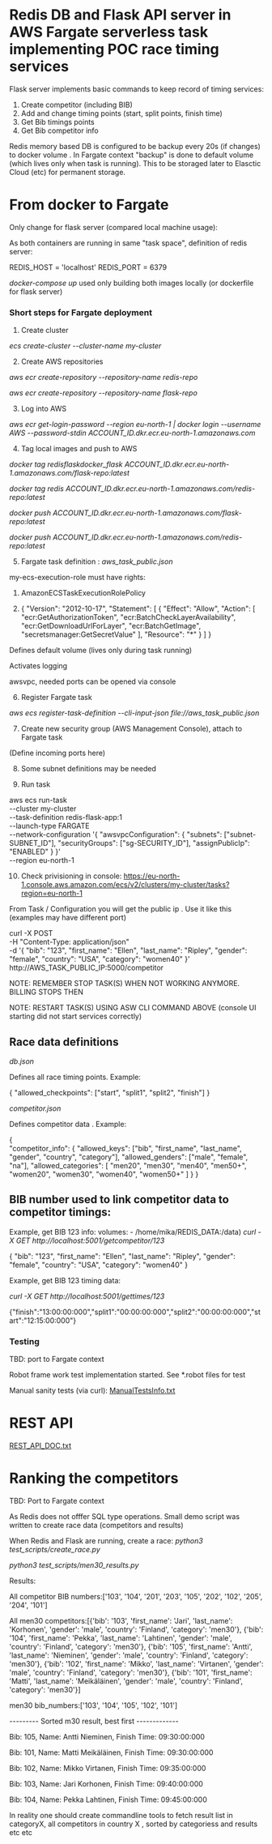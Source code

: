 
# Redis DB and Flask API server in AWS Fargate serverless task implementing POC race timing services

Flask server implements basic commands to keep record of timing services:

1) Create competitor (including BIB)
2) Add and change timing points (start, split points, finish time)
3) Get Bib timings points
3) Get Bib competitor info

Redis memory based DB is configured to be backup every 20s (if changes)
to docker volume . In Fargate context "backup" is done to default volume
(which lives only when task is running). This to be storaged later
to Elasctic Cloud (etc) for permanent storage.

# From docker to Fargate

Only change for flask server (compared local machine usage):

As both containers are running in same "task space", definition
of redis server: 

REDIS_HOST = 'localhost'
REDIS_PORT = 6379


*docker-compose up* used only building both images locally
(or dockerfile for flask server)

### Short steps for Fargate deployment

1) Create cluster

  *ecs create-cluster --cluster-name my-cluster*

2) Create AWS repositories

  *aws ecr create-repository --repository-name redis-repo*

  *aws ecr create-repository --repository-name flask-repo*

3) Log into AWS

  *aws ecr get-login-password --region eu-north-1 | docker login --username AWS --password-stdin ACCOUNT_ID.dkr.ecr.eu-north-1.amazonaws.com*

4) Tag local images and push to AWS

  *docker tag redisflaskdocker_flask ACCOUNT_ID.dkr.ecr.eu-north-1.amazonaws.com/flask-repo:latest*

  *docker tag redis ACCOUNT_ID.dkr.ecr.eu-north-1.amazonaws.com/redis-repo:latest*

  *docker push ACCOUNT_ID.dkr.ecr.eu-north-1.amazonaws.com/flask-repo:latest*

  *docker push ACCOUNT_ID.dkr.ecr.eu-north-1.amazonaws.com/redis-repo:latest*

5) Fargate task definition : *aws_task_public.json*

  my-ecs-execution-role must have rights:

  1) AmazonECSTaskExecutionRolePolicy

  2) {
	"Version": "2012-10-17",
	"Statement": [
		{
			"Effect": "Allow",
			"Action": [
				"ecr:GetAuthorizationToken",
				"ecr:BatchCheckLayerAvailability",
				"ecr:GetDownloadUrlForLayer",
				"ecr:BatchGetImage",
				"secretsmanager:GetSecretValue"
			],
			"Resource": "*"
		}
	]
}

  Defines default volume (lives only during task running)

  Activates logging

  awsvpc, needed ports can be opened via console

6) Register Fargate task 

*aws ecs register-task-definition --cli-input-json file://aws_task_public.json*

7) Create new security group  (AWS Management Console), attach to Fargate task

  (Define incoming ports here)

8) Some subnet definitions may be needed 

9) Run task

aws ecs run-task \
    --cluster my-cluster \
    --task-definition redis-flask-app:1 \
    --launch-type FARGATE \
    --network-configuration '{
        "awsvpcConfiguration": {
            "subnets": ["subnet-SUBNET_ID"],
            "securityGroups": ["sg-SECURITY_ID"],
            "assignPublicIp": "ENABLED"
        }
    }' \
    --region eu-north-1

10) Check privisioning in console: https://eu-north-1.console.aws.amazon.com/ecs/v2/clusters/my-cluster/tasks?region=eu-north-1

From Task / Configuration you will get the public ip . Use it like this (examples may have different port)

 curl -X POST \
    -H "Content-Type: application/json" \
    -d '{
    "bib": "123",
    "first_name": "Ellen",
    "last_name": "Ripley",
    "gender": "female",
    "country": "USA",
    "category": "women40"
    }' \
    http://AWS_TASK_PUBLIC_IP:5000/competitor



NOTE: REMEMBER STOP TASK(S) WHEN NOT WORKING ANYMORE. BILLING STOPS THEN

NOTE: RESTART TASK(S) USING ASW CLI COMMAND ABOVE (console UI starting did not start services correctly)


## Race data definitions

*db.json*

Defines all race timing points. Example:

{
    "allowed_checkpoints": ["start", "split1", "split2", "finish"]
}

*competitor.json*

Defines competitor data . Example:

{  
  "competitor_info": {
    "allowed_keys": ["bib", "first_name", "last_name", "gender", "country", "category"],
    "allowed_genders": ["male", "female", "na"],
    "allowed_categories": [
      "men20", "men30", "men40", "men50+",
      "women20", "women30", "women40", "women50+"
    ]
  }
}

## BIB number used to link competitor data to competitor timings:

Example, get BIB 123 info:
volumes: - /home/mika/REDIS_DATA:/data)
*curl -X GET http://localhost:5001/getcompetitor/123*

{
  "bib": "123",
  "first_name": "Ellen",
  "last_name": "Ripley",
  "gender": "female",
  "country": "USA",
  "category": "women40"
}

Example, get BIB 123 timing data:

*curl -X GET http://localhost:5001/gettimes/123*

{"finish":"13:00:00:000","split1":"00:00:00:000","split2":"00:00:00:000","start":"12:15:00:000"}


### Testing

TBD: port to Fargate context

Robot frame work test implementation started. See *.robot files for test

Manual sanity tests (via curl): [ManualTestsInfo.txt](./ManualTestsInfo.txt)




# REST API

[REST_API_DOC.txt](./REST_API_DOC.txt)


# Ranking the competitors

TBD: Port to Fargate context

As Redis does not offfer SQL type operations. Small demo script was written to create race data
(competitors and results)

When Redis and Flask are running, create a race: 
*python3 test_scripts/create_race.py* 

*python3 test_scripts/men30_results.py*

Results:

All competitor BIB numbers:['103', '104', '201', '203', '105', '202', '102', '205', '204', '101']


All men30 competitors:[{'bib': '103', 'first_name': 'Jari', 'last_name': 'Korhonen', 'gender': 'male', 'country': 'Finland', 'category': 'men30'}, {'bib': '104', 'first_name': 'Pekka', 'last_name': 'Lahtinen', 'gender': 'male', 'country': 'Finland', 'category': 'men30'}, {'bib': '105', 'first_name': 'Antti', 'last_name': 'Nieminen', 'gender': 'male', 'country': 'Finland', 'category': 'men30'}, {'bib': '102', 'first_name': 'Mikko', 'last_name': 'Virtanen', 'gender': 'male', 'country': 'Finland', 'category': 'men30'}, {'bib': '101', 'first_name': 'Matti', 'last_name': 'Meikäläinen', 'gender': 'male', 'country': 'Finland', 'category': 'men30'}]


men30 bib_numbers:['103', '104', '105', '102', '101']


--------- Sorted m30 result, best first -------------

Bib: 105, Name: Antti Nieminen, Finish Time: 09:30:00:000

Bib: 101, Name: Matti Meikäläinen, Finish Time: 09:30:00:000

Bib: 102, Name: Mikko Virtanen, Finish Time: 09:35:00:000

Bib: 103, Name: Jari Korhonen, Finish Time: 09:40:00:000

Bib: 104, Name: Pekka Lahtinen, Finish Time: 09:45:00:000


In reality one should create commandline tools to fetch result list in categoryX,
all competitors in country X , sorted by categoriess and results etc etc













